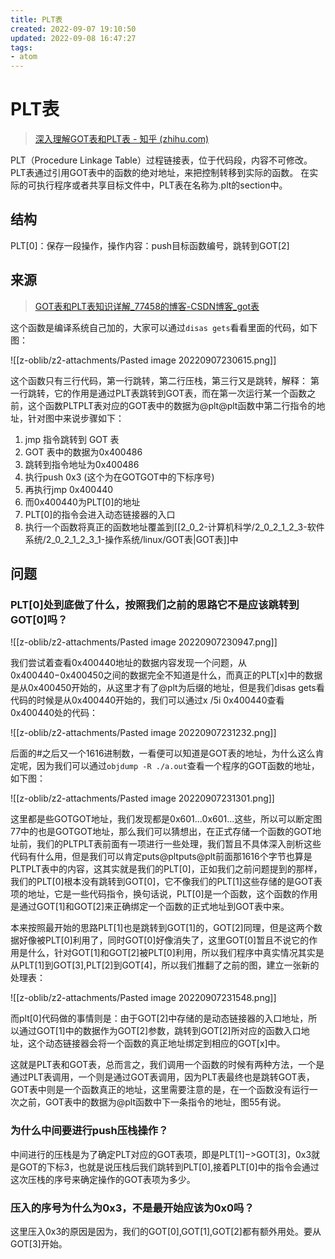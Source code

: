 ```yaml
---
title: PLT表
created: 2022-09-07 19:10:50
updated: 2022-09-08 16:47:27
tags: 
- atom
---
```

# PLT表

> [深入理解GOT表和PLT表 - 知乎 (zhihu.com)](https://zhuanlan.zhihu.com/p/130271689)

PLT（Procedure Linkage Table）过程链接表，位于代码段，内容不可修改。
PLT表通过引用GOT表中的函数的绝对地址，来把控制转移到实际的函数。
在实际的可执行程序或者共享目标文件中，PLT表在名称为.plt的section中。

## 结构

PLT[0]：保存一段操作，操作内容：push目标函数编号，跳转到GOT[2]

## 来源

> [GOT表和PLT表知识详解_77458的博客-CSDN博客_got表](https://blog.csdn.net/qq_18661257/article/details/54694748)

这个函数是编译系统自己加的，大家可以通过`disas gets`看看里面的代码，如下图：

![[z-oblib/z2-attachments/Pasted image 20220907230615.png]]

这个函数只有三行代码，第一行跳转，第二行压栈，第三行又是跳转，解释：
第一行跳转，它的作用是通过PLT表跳转到GOT表，而在第一次运行某一个函数之前，这个函数PLTPLT表对应的GOT表中的数据为@plt@plt函数中第二行指令的地址，针对图中来说步骤如下：

1. jmp 指令跳转到 GOT 表
2. GOT 表中的数据为0x400486
3. 跳转到指令地址为0x400486
4. 执行push 0x3 (这个为在GOTGOT中的下标序号)
5. 再执行jmp 0x400440
6. 而0x400440为PLT[0]的地址
7. PLT[0]的指令会进入动态链接器的入口
8. 执行一个函数将真正的函数地址覆盖到[[2_0_2-计算机科学/2_0_2_1_2_3-软件系统/2_0_2_1_2_3_1-操作系统/linux/GOT表|GOT表]]中

## 问题

### PLT[0]处到底做了什么，按照我们之前的思路它不是应该跳转到GOT[0]吗？

![[z-oblib/z2-attachments/Pasted image 20220907230947.png]]


我们尝试着查看0x400440地址的数据内容发现一个问题，从0x400440−0x400450之间的数据完全不知道是什么，而真正的PLT[x]中的数据是从0x400450开始的，从这里才有了@plt为后缀的地址，但是我们disas gets看代码的时候是从0x400440开始的，我们可以通过x /5i 0x400440查看0x400440处的代码：

![[z-oblib/z2-attachments/Pasted image 20220907231232.png]]

后面的#之后又一个1616进制数，一看便可以知道是GOT表的地址，为什么这么肯定呢，因为我们可以通过`objdump -R ./a.out`查看一个程序的GOT函数的地址，如下图：

![[z-oblib/z2-attachments/Pasted image 20220907231301.png]]

这里都是些GOTGOT地址，我们发现都是0x601...0x601...这些，所以可以断定图77中的也是GOTGOT地址，那么我们可以猜想出，在正式存储一个函数的GOT地址前，我们的PLTPLT表前面有一项进行一些处理，我们暂且不具体深入剖析这些代码有什么用，但是我们可以肯定puts@pltputs@plt前面那1616个字节也算是PLTPLT表中的内容，这其实就是我们的PLT[0]，正如我们之前问题提到的那样，我们的PLT[0]根本没有跳转到GOT[0]，它不像我们的PLT[1]这些存储的是GOT表项的地址，它是一些代码指令，换句话说，PLT[0]是一个函数，这个函数的作用是通过GOT[1]和GOT[2]来正确绑定一个函数的正式地址到GOT表中来。

本来按照最开始的思路PLT[1]也是跳转到GOT[1]的，GOT[2]同理，但是这两个数据好像被PLT[0]利用了，同时GOT[0]好像消失了，这里GOT[0]暂且不说它的作用是什么，针对GOT[1]和GOT[2]被PLT[0]利用，所以我们程序中真实情况其实是从PLT[1]到GOT[3],PLT[2]到GOT[4]，所以我们推翻了之前的图，建立一张新的处理表：

![[z-oblib/z2-attachments/Pasted image 20220907231548.png]]

而plt[0]代码做的事情则是：由于GOT[2]中存储的是动态链接器的入口地址，所以通过GOT[1]中的数据作为GOT[2]参数，跳转到GOT[2]所对应的函数入口地址，这个动态链接器会将一个函数的真正地址绑定到相应的GOT[x]中。

这就是PLT表和GOT表，总而言之，我们调用一个函数的时候有两种方法，一个是通过PLT表调用，一个则是通过GOT表调用，因为PLT表最终也是跳转GOT表，GOT表中则是一个函数真正的地址，这里需要注意的是，在一个函数没有运行一次之前，GOT表中的数据为@plt函数中下一条指令的地址，图55有说。

### 为什么中间要进行push压栈操作？

中间进行的压栈是为了确定PLT对应的GOT表项，即是PLT[1]−>GOT[3]，0x3就是GOT的下标3，也就是说压栈后我们跳转到PLT[0],接着PLT[0]中的指令会通过这次压栈的序号来确定操作的GOT表项为多少。

### 压入的序号为什么为0x3，不是最开始应该为0x0吗？

这里压入0x3的原因是因为，我们的GOT[0],GOT[1],GOT[2]都有额外用处。要从GOT[3]开始。